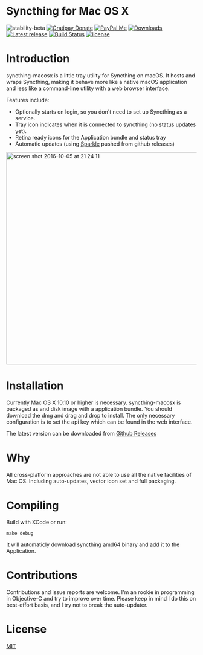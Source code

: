 # Syncthing for Mac OS X

![stability-beta](https://img.shields.io/badge/stability-beta-yellow.svg)
[![Gratipay Donate](https://img.shields.io/gratipay/user/xor-gate.svg?maxAge=2592000)](https://gratipay.com/~xor-gate)
[![PayPal.Me](https://img.shields.io/badge/donate-PayPal-green.svg?style=flat)](https://paypal.me/xorgate)
[![Downloads](https://img.shields.io/github/downloads/xor-gate/syncthing-macosx/total.svg)](https://github.com/xor-gate/syncthing-macosx/releases) [![Latest release](https://img.shields.io/github/release/xor-gate/syncthing-macosx.svg)](https://github.com/xor-gate/syncthing-macosx/releases/latest) [![Build Status](https://travis-ci.org/xor-gate/syncthing-macosx.svg?branch=master)](https://travis-ci.org/xor-gate/syncthing-macosx) [![license](https://img.shields.io/github/license/mashape/apistatus.svg?maxAge=2592000)](LICENSE)

# Introduction

syncthing-macosx is a little tray utility for Syncthing on macOS. It hosts and wraps Syncthing, making it behave more like a native macOS application and less like a command-line utility with a web browser interface.

Features include:
 * Optionally starts on login, so you don't need to set up Syncthing as a service.
 * Tray icon indicates when it is connected to syncthing (no status updates yet).
 * Retina ready icons for the Application bundle and status tray
 * Automatic updates (using [Sparkle](https://sparkle-project.org) pushed from github releases)
 
<img width="562" alt="screen shot 2016-10-05 at 21 24 11" src="https://cloud.githubusercontent.com/assets/1050166/19128366/50d3a3d6-8b43-11e6-8eac-c6cc951193d3.png">

# Installation

Currently Mac OS X 10.10 or higher is necessary. syncthing-macosx is packaged as and disk image with a application bundle.
 You should download the dmg and drag and drop to install. The only necessary configuration is to set the api key which
 can be found in the web interface.

The latest version can be downloaded from [Github Releases](https://github.com/xor-gate/syncthing-macosx/releases/latest)

# Why

All cross-platform approaches are not able to use all the native facilities of Mac OS. Including auto-updates, vector icon set and full packaging.

# Compiling

Build with XCode or run:

```
make debug
```

It will automaticly download syncthing amd64 binary and add it to the Application.

# Contributions

Contributions and issue reports are welcome. I'm an rookie in programming in Objective-C and try to improve over time.
 Please keep in mind I do this on best-effort basis, and I try not to break the auto-updater.

# License

[MIT](LICENSE)

